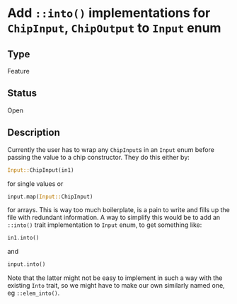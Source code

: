 # Add `::into()` implementations for `ChipInput`, `ChipOutput` to `Input` enum

## Type

Feature

## Status

Open

## Description

Currently the user has to wrap any `ChipInput`s in an `Input` enum before
passing the value to a chip constructor. They do this either by:

```rust
Input::ChipInput(in1)
```

for single values or

```rust
input.map(Input::ChipInput)
```

for arrays. This is way too much boilerplate, is a pain to write and fills up
the file with redundant information. A way to simplify this would be to add an
`::into()` trait implementation to `Input` enum, to get something like:

```rust
in1.into()
```

and

```rust
input.into()
```

Note that the latter might not be easy to implement in such a way with the
existing `Into` trait, so we might have to make our own similarly named one,
eg `::elem_into()`. 